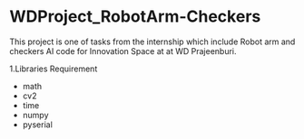 # WDProject_RobotArm-Checkers
This project is one of tasks from the internship which include Robot arm and checkers AI code for Innovation Space at at WD Prajeenburi.

1.Libraries Requirement
  - math
  - cv2
  - time
  - numpy
  - pyserial
